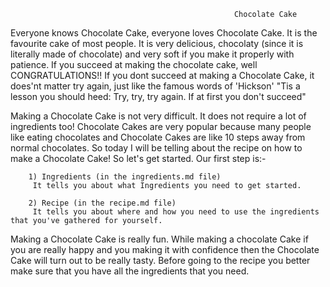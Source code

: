                                                      Chocolate Cake

   Everyone knows Chocolate Cake, everyone loves Chocolate Cake. It is the favourite cake of most people. It is very delicious, chocolaty (since it is literally made of chocolate) and very soft if you make it properly with patience. If you succeed at making the chocolate cake, well CONGRATULATIONS!! If you dont succeed at making a Chocolate Cake, it does'nt matter try again, just like the famous words of 'Hickson' "Tis a lesson you should heed: Try, try, try again. If at first you don't succeed"

   Making a Chocolate Cake is not very difficult. It does not require a lot of ingredients too! Chocolate Cakes are very popular because many people like eating chocolates and Chocolate Cakes are like 10 steps away from normal chocolates. So today I will be telling about the recipe on how to make a Chocolate Cake! So let's get started. Our first step is:-

        1) Ingredients (in the ingredients.md file)
         It tells you about what Ingredients you need to get started.

        2) Recipe (in the recipe.md file)
         It tells you about where and how you need to use the ingredients that you've gathered for yourself.

   Making a Chocolate Cake is really fun. While making a chocolate Cake if you are really happy and you making it with confidence then the Chocolate Cake will turn out to be really tasty. Before going to the recipe you better make sure that you have all the ingredients that you need.    
